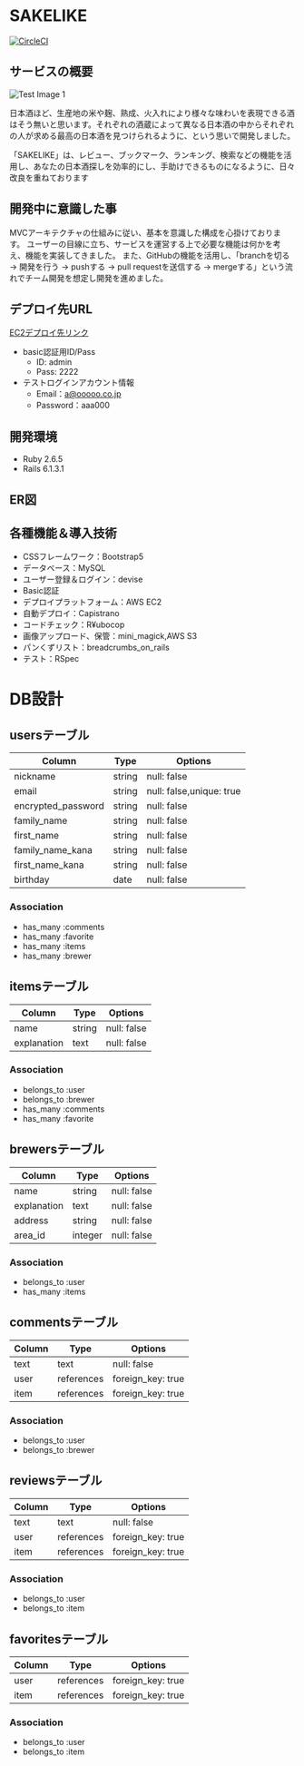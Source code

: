 # SAKELIKE

[![CircleCI](https://circleci.com/gh/Nock32/sakelike.svg?style=shield)](https://app.circleci.com/pipelines/github/Nock32/sakelike)

## サービスの概要
![Test Image 1](https://user-images.githubusercontent.com/74159284/117315840-07f0a800-aec3-11eb-9ce7-82eba241bbaf.png "SAKELIKE")

日本酒ほど、生産地の米や麹、熟成、火入れにより様々な味わいを表現できる酒はそう無いと思います。それぞれの酒蔵によって異なる日本酒の中からそれぞれの人が求める最高の日本酒を見つけられるように、という思いで開発しました。

「SAKELIKE」は、レビュー、ブックマーク、ランキング、検索などの機能を活用し、あなたの日本酒探しを効率的にし、手助けできるものになるように、日々改良を重ねております

## 開発中に意識した事
MVCアーキテクチャの仕組みに従い、基本を意識した構成を心掛けております。
ユーザーの目線に立ち、サービスを運営する上で必要な機能は何かを考え、機能を実装してきました。
また、GitHubの機能を活用し、「branchを切る -> 開発を行う -> pushする -> pull requestを送信する -> mergeする」という流れでチーム開発を想定し開発を進めました。

## デプロイ先URL
[EC2デプロイ先リンク](http://35.73.34.160/ "SAKELIKE")

* basic認証用ID/Pass
  * ID: admin
  * Pass: 2222
* テストログインアカウント情報
  * Email：a@ooooo.co.jp
  * Password：aaa000

## 開発環境
* Ruby 2.6.5
* Rails 6.1.3.1
## ER図

## 各種機能＆導入技術
* CSSフレームワーク：Bootstrap5
* データベース：MySQL
* ユーザー登録＆ログイン：devise
* Basic認証
* デプロイプラットフォーム：AWS EC2
* 自動デプロイ：Capistrano
* コードチェック：R¥ubocop
* 画像アップロード、保管：mini_magick,AWS S3
* パンくずリスト：breadcrumbs_on_rails
* テスト：RSpec


# DB設計
## usersテーブル
|Column            |Type     |Options                 |
|----------------- |---------|------------------------|
|nickname          |string   |null: false             |
|email             |string   |null: false,unique: true|
|encrypted_password|string   |null: false             |
|family_name       |string   |null: false             |
|first_name        |string   |null: false             |
|family_name_kana  |string   |null: false             |
|first_name_kana   |string   |null: false             |
|birthday          |date     |null: false             |
### Association
- has_many :comments
- has_many :favorite
- has_many :items
- has_many :brewer

## itemsテーブル
|Column              |Type      |Options          |
|--------------------|----------|-----------------|
|name                |string    |null: false      |
|explanation         |text      |null: false      |
### Association
- belongs_to :user
- belongs_to :brewer
- has_many   :comments
- has_many   :favorite

## brewersテーブル
|Column              |Type      |Options          |
|--------------------|----------|-----------------|
|name                |string    |null: false      |
|explanation         |text      |null: false      |
|address             |string    |null: false      |
|area_id             |integer   |null: false      |
### Association
- belongs_to :user
- has_many   :items

## commentsテーブル
|Column|Type      |Options          |
|------|----------|-----------------|
|text  |text      |null: false      |
|user  |references|foreign_key: true|
|item  |references|foreign_key: true|
### Association
- belongs_to :user
- belongs_to :brewer

## reviewsテーブル
|Column|Type      |Options          |
|------|----------|-----------------|
|text  |text      |null: false      |
|user  |references|foreign_key: true|
|item  |references|foreign_key: true|
### Association
- belongs_to :user
- belongs_to :item

## favoritesテーブル
|Column|Type      |Options          |
|------|--------- |-----------------|
|user  |references|foreign_key: true|
|item  |references|foreign_key: true|
### Association
- belongs_to :user
- belongs_to :item
